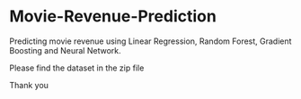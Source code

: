 # Movie-Revenue-Prediction

Predicting movie revenue using Linear Regression, Random Forest, Gradient Boosting and Neural Network.

Please find the dataset in the zip file 

Thank you

